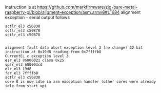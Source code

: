 instruction is at https://github.com/markfirmware/zig-bare-metal-raspberry-pi/blob/aligment-exception/asm.armv8#L1684
alignment exception - serial output follows

    sctlr_el3 c50838
    sctlr_el3 c50878
    sctlr_el3 c50878


    alignment fault data abort exception level 3 (no change) 32 bit instruction at 0x19d8 reading from 0x7ffffb8
    CurrentEL c exception level 3
    esr_el3 96000021 class 0x25
    spsr_el3 600003cd
    elr_el3 19d8
    far_el3 7ffffb8
    sctlr_el3 c50838
    core 0 is now idle in arm exception handler (other cores were already idle from start up)
